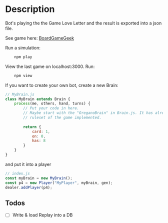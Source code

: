 # Description

Bot's playing the the Game Love Letter and the result is exported into a json file.

See game here: [BoardGameGeek](https://boardgamegeek.com/boardgame/129622/love-letter)

Run a simulation:
```javascript
    npm play
```

View the last game on localhost:3000. Run:
```javascript
    npm view
```

If you want to create your own bot, create a new Brain:
```javascript
// MyBrain.js
class MyBrain extends Brain {
    process(me, others, hand, turns) {
        // Put your code in here.
        // Maybe start with the "OreganoBrain" in Brain.js. It has already a lot of the
        // ruleset of the game implemented.
    
        return {
            card: 1,
            on: 0,
            has: 8
        }
    }
}
```

and put it into a player
```javascript
// index.js
const myBrain = new MyBrain();
const p4 = new Player("MyPlayer", myBrain, gen);
dealer.addPlayer(p4);
```

## Todos
- [ ] Write & load Replay into a DB

